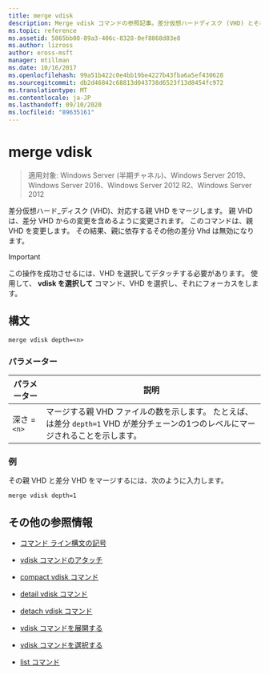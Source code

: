 ```yaml
---
title: merge vdisk
description: Merge vdisk コマンドの参照記事。差分仮想ハードディスク (VHD) とそれに対応する親 VHD をマージします。
ms.topic: reference
ms.assetid: 5865bb08-89a3-406c-8328-0ef8868d03e8
ms.author: lizross
author: eross-msft
manager: mtillman
ms.date: 10/16/2017
ms.openlocfilehash: 99a51b422c0e4bb19be4227b43fba6a5ef430628
ms.sourcegitcommit: db2d46842c68813d043738d6523f13d8454fc972
ms.translationtype: MT
ms.contentlocale: ja-JP
ms.lasthandoff: 09/10/2020
ms.locfileid: "89635161"
---
```

# <a name="merge-vdisk"></a>merge vdisk

> 適用対象: Windows Server (半期チャネル)、Windows Server 2019、Windows Server 2016、Windows Server 2012 R2、Windows Server 2012

差分仮想ハード_ディスク (VHD)、対応する親 VHD をマージします。 親 VHD は、差分 VHD からの変更を含めるように変更されます。 このコマンドは、親 VHD を変更します。 その結果、親に依存するその他の差分 Vhd は無効になります。

> [!IMPORTANT]
> この操作を成功させるには、VHD を選択してデタッチする必要があります。 使用して、 **vdisk を選択して** コマンド、VHD を選択し、それにフォーカスをします。

## <a name="syntax"></a>構文

```
merge vdisk depth=<n>
```

### <a name="parameters"></a>パラメーター

| パラメーター | 説明 |
| --------- | ----------- |
| 深さ =`<n>` | マージする親 VHD ファイルの数を示します。 たとえば、は差分 `depth=1` VHD が差分チェーンの1つのレベルにマージされることを示します。 |

### <a name="examples"></a>例

その親 VHD と差分 VHD をマージするには、次のように入力します。

```
merge vdisk depth=1
```

## <a name="additional-references"></a>その他の参照情報

- [コマンド ライン構文の記号](command-line-syntax-key.md)

- [vdisk コマンドのアタッチ](attach-vdisk.md)

- [compact vdisk コマンド](compact-vdisk.md)

- [detail vdisk コマンド](detail-vdisk.md)

- [detach vdisk コマンド](detach-vdisk.md)

- [vdisk コマンドを展開する](expand-vdisk.md)

- [vdisk コマンドを選択する](select-vdisk.md)

- [list コマンド](list.md)

